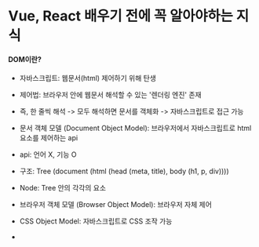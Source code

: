 # Vue, React 배우기 전에 꼭 알아야하는 지식 

#### DOM이란?
* 자바스크립트: 웹문서(html) 제어하기 위해 탄생
* 제어법: 브라우저 안에 웹문서 해석할 수 있는 '렌더링 엔진' 존재
* 즉, 한 줄씩 해석 -> 모두 해석하면 문서를 객체화 -> 자바스크립트로 접근 가능
* 문서 객체 모델 (Document Object Model): 브라우저에서 자바스크립트로 html 요소를 제어하는 api
* api: 언어 X, 기능 O 
* 구조: Tree (document (html (head (meta, title), body (h1, p, div)))) 
* Node: Tree 안의 각각의 요소
* 브라우저 객체 모델 (Browser Object Model): 브라우저 자체 제어
* CSS Object Model: 자바스크립트로 CSS 조작 가능

* 